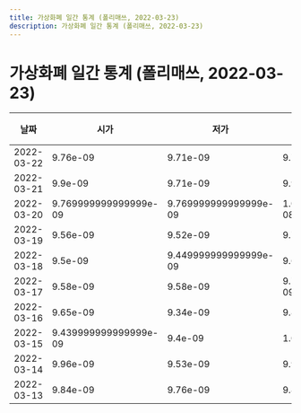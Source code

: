 ```yaml
---
title: 가상화폐 일간 통계 (폴리매쓰, 2022-03-23)
description: 가상화폐 일간 통계 (폴리매쓰, 2022-03-23)
---
```



가상화폐 일간 통계 (폴리매쓰, 2022-03-23)
===

|날짜|시가|저가|고가|종가|비고|
|--|--|--|--|--|--|
|2022-03-22|9.76e-09|9.71e-09|9.76e-09|9.76e-09|    |
|2022-03-21|9.9e-09|9.71e-09|9.9e-09|9.769999999999999e-09|    |
|2022-03-20|9.769999999999999e-09|9.769999999999999e-09|1.0710000000000001e-08|1.01e-08|    |
|2022-03-19|9.56e-09|9.52e-09|9.73e-09|9.73e-09|    |
|2022-03-18|9.5e-09|9.449999999999999e-09|9.62e-09|9.62e-09|    |
|2022-03-17|9.58e-09|9.58e-09|9.769999999999999e-09|9.76e-09|    |
|2022-03-16|9.65e-09|9.34e-09|9.81e-09|9.42e-09|    |
|2022-03-15|9.439999999999999e-09|9.4e-09|1.008e-08|9.59e-09|    |
|2022-03-14|9.96e-09|9.53e-09|9.96e-09|9.56e-09|    |
|2022-03-13|9.84e-09|9.76e-09|9.84e-09|9.76e-09|    |
